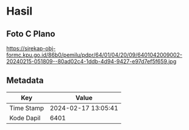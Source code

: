 # Hasil

## Foto C Plano

https://sirekap-obj-formc.kpu.go.id/86b0/pemilu/pdpr/64/01/04/20/09/6401042009002-20240215-051809--80ad02c4-1ddb-4d94-9427-e97d7ef5f659.jpg


## Metadata

| Key        | Value               |
| ---------- | ------------------- |
| Time Stamp | 2024-02-17 13:05:41 |
| Kode Dapil | 6401                |



